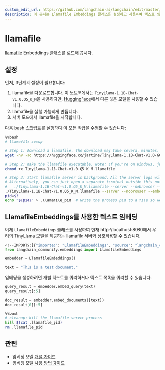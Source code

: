 ```yaml
---
custom_edit_url: https://github.com/langchain-ai/langchain/edit/master/docs/docs/integrations/text_embedding/llamafile.ipynb
description: 이 문서는 Llamafile Embeddings 클래스를 설정하고 사용하여 텍스트 임베딩을 생성하는 방법을 설명합니다.
---
```


# llamafile

[llamafile](https://github.com/Mozilla-Ocho/llamafile) Embeddings 클래스를 로드해 봅시다.

## 설정

먼저, 3단계의 설정이 필요합니다:

1. llamafile을 다운로드합니다. 이 노트북에서는 `TinyLlama-1.1B-Chat-v1.0.Q5_K_M`을 사용하지만, [HuggingFace](https://huggingface.co/models?other=llamafile)에서 다른 많은 모델을 사용할 수 있습니다.
2. llamafile을 실행 가능하게 만듭니다.
3. 서버 모드에서 llamafile을 시작합니다.

다음 bash 스크립트를 실행하여 이 모든 작업을 수행할 수 있습니다:

```bash
%%bash
# llamafile setup

# Step 1: Download a llamafile. The download may take several minutes.
wget -nv -nc https://huggingface.co/jartine/TinyLlama-1.1B-Chat-v1.0-GGUF/resolve/main/TinyLlama-1.1B-Chat-v1.0.Q5_K_M.llamafile

# Step 2: Make the llamafile executable. Note: if you're on Windows, just append '.exe' to the filename.
chmod +x TinyLlama-1.1B-Chat-v1.0.Q5_K_M.llamafile

# Step 3: Start llamafile server in background. All the server logs will be written to 'tinyllama.log'.
# Alternatively, you can just open a separate terminal outside this notebook and run: 
#   ./TinyLlama-1.1B-Chat-v1.0.Q5_K_M.llamafile --server --nobrowser --embedding
./TinyLlama-1.1B-Chat-v1.0.Q5_K_M.llamafile --server --nobrowser --embedding > tinyllama.log 2>&1 &
pid=$!
echo "${pid}" > .llamafile_pid  # write the process pid to a file so we can terminate the server later
```


## LlamafileEmbeddings를 사용한 텍스트 임베딩

이제 `LlamafileEmbeddings` 클래스를 사용하여 현재 http://localhost:8080에서 우리의 TinyLlama 모델을 제공하는 llamafile 서버와 상호작용할 수 있습니다.

```python
<!--IMPORTS:[{"imported": "LlamafileEmbeddings", "source": "langchain_community.embeddings", "docs": "https://api.python.langchain.com/en/latest/embeddings/langchain_community.embeddings.llamafile.LlamafileEmbeddings.html", "title": "llamafile"}]-->
from langchain_community.embeddings import LlamafileEmbeddings
```


```python
embedder = LlamafileEmbeddings()
```


```python
text = "This is a test document."
```


임베딩을 생성하려면 개별 텍스트를 쿼리하거나 텍스트 목록을 쿼리할 수 있습니다.

```python
query_result = embedder.embed_query(text)
query_result[:5]
```


```python
doc_result = embedder.embed_documents([text])
doc_result[0][:5]
```


```bash
%%bash
# cleanup: kill the llamafile server process
kill $(cat .llamafile_pid)
rm .llamafile_pid
```


## 관련

- 임베딩 모델 [개념 가이드](/docs/concepts/#embedding-models)
- 임베딩 모델 [사용 방법 가이드](/docs/how_to/#embedding-models)